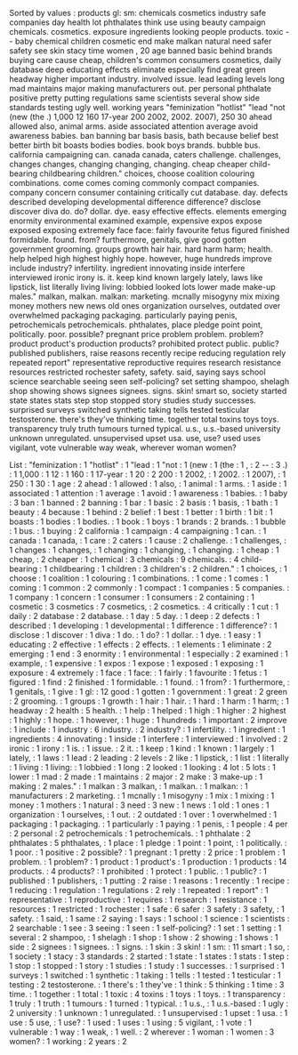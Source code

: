 Sorted by values :
products gl: sm: chemicals cosmetics industry safe companies day health lot phthalates think use using beauty campaign chemicals. cosmetics. exposure ingredients looking people products. toxic -- baby chemical children cosmetic end make malkan natural need safer safety see skin stacy time women , 20 age banned basic behind brands buying care cause cheap, children's common consumers cosmetics, daily database deep educating effects eliminate especially find great green headway higher important industry. involved issue. lead leading levels long mad maintains major making manufacturers out. per personal phthalate positive pretty putting regulations same scientists several show side standards testing ugly well. working years "feminization "hotlist" "lead "not (new (the .) 1,000 12 160 17-year 200 2002, 2002. 2007), 250 30 ahead allowed also, animal arms. aside associated attention average avoid awareness babies. ban banning bar basis basis, bath because belief best better birth bit boasts bodies bodies. book boys brands. bubble bus. california campaigning can. canada canada, caters challenge. challenges, changes changes, changing changing, changing. cheap cheaper child-bearing childbearing children." choices, choose coalition colouring combinations. come comes coming commonly compact companies. company concern consumer containing critically cut database. day. defects described developing developmental difference difference? disclose discover diva do. do? dollar. dye. easy effective effects. elements emerging enormity environmental examined example, expensive expos expose exposed exposing extremely face face: fairly favourite fetus figured finished formidable. found. from? furthermore, genitals, give good gotten government grooming. groups growth hair hair. hard harm harm; health. help helped high highest highly hope. however, huge hundreds improve include industry? infertility. ingredient innovating inside interfere interviewed ironic irony is. it. keep kind known largely lately, laws like lipstick, list literally living living: lobbied looked lots lower made make-up males." malkan, malkan. malkan: marketing. mcnally misogyny mix mixing money mothers new news old ones organization ourselves, outdated over overwhelmed packaging packaging. particularly paying penis, petrochemicals petrochemicals. phthalates, place pledge point point, politically. poor. possible? pregnant price problem problem. problem? product product's production products? prohibited protect public. public? published publishers, raise reasons recently recipe reducing regulation rely repeated report" representative reproductive requires research resistance resources restricted rochester safety, safety. said, saying says school science searchable seeing seen self-policing? set setting shampoo, shelagh shop showing shows signees signees. signs. skin! smart so, society started state states stats step stop stopped story studies study successes. surprised surveys switched synthetic taking tells tested testicular testosterone. there's they've thinking time. together total toxins toys toys. transparency truly truth tumours turned typical. u.s., u.s.-based university unknown unregulated. unsupervised upset usa. use, use? used uses vigilant, vote vulnerable way weak, wherever woman women? 

List :
"feminization : 1
"hotlist" : 1
"lead : 1
"not : 1
(new : 1
(the : 1
, : 2
-- : 3
.) : 1
1,000 : 1
12 : 1
160 : 1
17-year : 1
20 : 2
200 : 1
2002, : 1
2002. : 1
2007), : 1
250 : 1
30 : 1
age : 2
ahead : 1
allowed : 1
also, : 1
animal : 1
arms. : 1
aside : 1
associated : 1
attention : 1
average : 1
avoid : 1
awareness : 1
babies. : 1
baby : 3
ban : 1
banned : 2
banning : 1
bar : 1
basic : 2
basis : 1
basis, : 1
bath : 1
beauty : 4
because : 1
behind : 2
belief : 1
best : 1
better : 1
birth : 1
bit : 1
boasts : 1
bodies : 1
bodies. : 1
book : 1
boys : 1
brands : 2
brands. : 1
bubble : 1
bus. : 1
buying : 2
california : 1
campaign : 4
campaigning : 1
can. : 1
canada : 1
canada, : 1
care : 2
caters : 1
cause : 2
challenge. : 1
challenges, : 1
changes : 1
changes, : 1
changing : 1
changing, : 1
changing. : 1
cheap : 1
cheap, : 2
cheaper : 1
chemical : 3
chemicals : 9
chemicals. : 4
child-bearing : 1
childbearing : 1
children : 3
children's : 2
children." : 1
choices, : 1
choose : 1
coalition : 1
colouring : 1
combinations. : 1
come : 1
comes : 1
coming : 1
common : 2
commonly : 1
compact : 1
companies : 5
companies. : 1
company : 1
concern : 1
consumer : 1
consumers : 2
containing : 1
cosmetic : 3
cosmetics : 7
cosmetics, : 2
cosmetics. : 4
critically : 1
cut : 1
daily : 2
database : 2
database. : 1
day : 5
day. : 1
deep : 2
defects : 1
described : 1
developing : 1
developmental : 1
difference : 1
difference? : 1
disclose : 1
discover : 1
diva : 1
do. : 1
do? : 1
dollar. : 1
dye. : 1
easy : 1
educating : 2
effective : 1
effects : 2
effects. : 1
elements : 1
eliminate : 2
emerging : 1
end : 3
enormity : 1
environmental : 1
especially : 2
examined : 1
example, : 1
expensive : 1
expos : 1
expose : 1
exposed : 1
exposing : 1
exposure : 4
extremely : 1
face : 1
face: : 1
fairly : 1
favourite : 1
fetus : 1
figured : 1
find : 2
finished : 1
formidable. : 1
found. : 1
from? : 1
furthermore, : 1
genitals, : 1
give : 1
gl: : 12
good : 1
gotten : 1
government : 1
great : 2
green : 2
grooming. : 1
groups : 1
growth : 1
hair : 1
hair. : 1
hard : 1
harm : 1
harm; : 1
headway : 2
health : 5
health. : 1
help : 1
helped : 1
high : 1
higher : 2
highest : 1
highly : 1
hope. : 1
however, : 1
huge : 1
hundreds : 1
important : 2
improve : 1
include : 1
industry : 6
industry. : 2
industry? : 1
infertility. : 1
ingredient : 1
ingredients : 4
innovating : 1
inside : 1
interfere : 1
interviewed : 1
involved : 2
ironic : 1
irony : 1
is. : 1
issue. : 2
it. : 1
keep : 1
kind : 1
known : 1
largely : 1
lately, : 1
laws : 1
lead : 2
leading : 2
levels : 2
like : 1
lipstick, : 1
list : 1
literally : 1
living : 1
living: : 1
lobbied : 1
long : 2
looked : 1
looking : 4
lot : 5
lots : 1
lower : 1
mad : 2
made : 1
maintains : 2
major : 2
make : 3
make-up : 1
making : 2
males." : 1
malkan : 3
malkan, : 1
malkan. : 1
malkan: : 1
manufacturers : 2
marketing. : 1
mcnally : 1
misogyny : 1
mix : 1
mixing : 1
money : 1
mothers : 1
natural : 3
need : 3
new : 1
news : 1
old : 1
ones : 1
organization : 1
ourselves, : 1
out. : 2
outdated : 1
over : 1
overwhelmed : 1
packaging : 1
packaging. : 1
particularly : 1
paying : 1
penis, : 1
people : 4
per : 2
personal : 2
petrochemicals : 1
petrochemicals. : 1
phthalate : 2
phthalates : 5
phthalates, : 1
place : 1
pledge : 1
point : 1
point, : 1
politically. : 1
poor. : 1
positive : 2
possible? : 1
pregnant : 1
pretty : 2
price : 1
problem : 1
problem. : 1
problem? : 1
product : 1
product's : 1
production : 1
products : 14
products. : 4
products? : 1
prohibited : 1
protect : 1
public. : 1
public? : 1
published : 1
publishers, : 1
putting : 2
raise : 1
reasons : 1
recently : 1
recipe : 1
reducing : 1
regulation : 1
regulations : 2
rely : 1
repeated : 1
report" : 1
representative : 1
reproductive : 1
requires : 1
research : 1
resistance : 1
resources : 1
restricted : 1
rochester : 1
safe : 6
safer : 3
safety : 3
safety, : 1
safety. : 1
said, : 1
same : 2
saying : 1
says : 1
school : 1
science : 1
scientists : 2
searchable : 1
see : 3
seeing : 1
seen : 1
self-policing? : 1
set : 1
setting : 1
several : 2
shampoo, : 1
shelagh : 1
shop : 1
show : 2
showing : 1
shows : 1
side : 2
signees : 1
signees. : 1
signs. : 1
skin : 3
skin! : 1
sm: : 11
smart : 1
so, : 1
society : 1
stacy : 3
standards : 2
started : 1
state : 1
states : 1
stats : 1
step : 1
stop : 1
stopped : 1
story : 1
studies : 1
study : 1
successes. : 1
surprised : 1
surveys : 1
switched : 1
synthetic : 1
taking : 1
tells : 1
tested : 1
testicular : 1
testing : 2
testosterone. : 1
there's : 1
they've : 1
think : 5
thinking : 1
time : 3
time. : 1
together : 1
total : 1
toxic : 4
toxins : 1
toys : 1
toys. : 1
transparency : 1
truly : 1
truth : 1
tumours : 1
turned : 1
typical. : 1
u.s., : 1
u.s.-based : 1
ugly : 2
university : 1
unknown : 1
unregulated. : 1
unsupervised : 1
upset : 1
usa. : 1
use : 5
use, : 1
use? : 1
used : 1
uses : 1
using : 5
vigilant, : 1
vote : 1
vulnerable : 1
way : 1
weak, : 1
well. : 2
wherever : 1
woman : 1
women : 3
women? : 1
working : 2
years : 2
